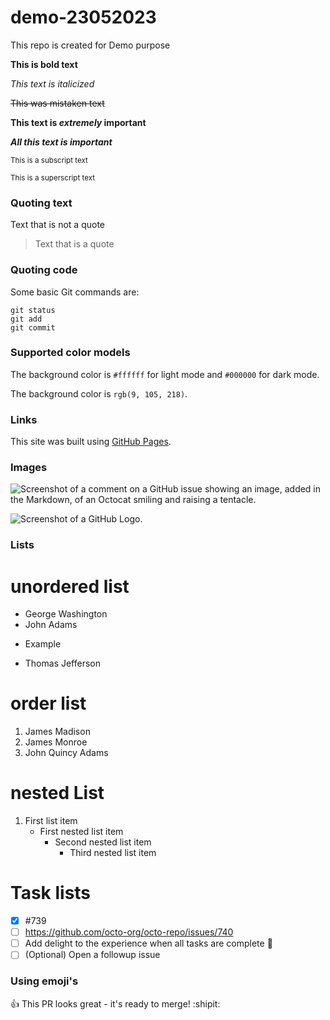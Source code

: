 # demo-23052023
This repo is created for Demo purpose

**This is bold text**

*This text is italicized*

~~This was mistaken text~~

**This text is _extremely_ important**

***All this text is important***

<sub>This is a subscript text</sub>

<sup>This is a superscript text</sup>


### Quoting text

Text that is not a quote

> Text that is a quote

### Quoting code

Some basic Git commands are:
```
git status
git add
git commit
```


### Supported color models

The background color is `#ffffff` for light mode and `#000000` for dark mode.

The background color is `rgb(9, 105, 218)`.


### Links

This site was built using [GitHub Pages](https://pages.github.com/).

### Images

![Screenshot of a comment on a GitHub issue showing an image, added in the Markdown, of an Octocat smiling and raising a tentacle.](https://myoctocat.com/assets/images/base-octocat.svg)

![Screenshot of a GitHub Logo.](https://www.google.com/search?q=github+logo&source=lnms&tbm=isch&sa=X&ved=2ahUKEwiokN3-44v_AhWlcWwGHUksDMwQ_AUoAXoECAEQAw&biw=1311&bih=649&dpr=1#imgrc=thYE3r73bm1jUM)

### Lists

# unordered list
- George Washington
- John Adams
* Example
+ Thomas Jefferson

#  order list
1. James Madison
2. James Monroe
3. John Quincy Adams

# nested List
1. First list item
   - First nested list item
     * Second nested list item
       + Third nested list item

# Task lists
- [x] #739
- [ ] https://github.com/octo-org/octo-repo/issues/740
- [ ] Add delight to the experience when all tasks are complete :tada:
- [ ] \(Optional) Open a followup issue

### Using emoji's
:+1: This PR looks great - it's ready to merge! :shipit:

